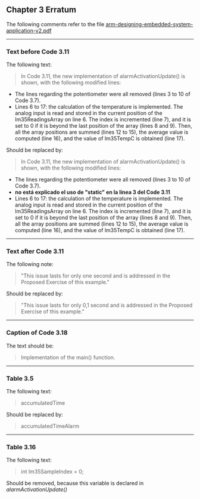 ## Chapter 3 Erratum

The following comments refer to the file [arm-designing-embedded-system-application-v2.pdf](https://armkeil.blob.core.windows.net/developer/Files/pdf/ebook/arm-designing-embedded-system-application-v2.pdf)

---

### Text before Code 3.11

The following text:

> In Code 3.11, the new implementation of alarmActivationUpdate() is shown, with the following
modified lines:
- The lines regarding the potentiometer were all removed (lines 3 to 10 of Code 3.7).
- Lines 6 to 17: the calculation of the temperature is implemented. The analog input is read and
stored in the current position of the lm35ReadingsArray on line 6. The index is incremented (line
7), and it is set to 0 if it is beyond the last position of the array (lines 8 and 9). Then, all the array
positions are summed (lines 12 to 15), the average value is computed (line 16), and the value of
lm35TempC is obtained (line 17).

Should be replaced by:

> In Code 3.11, the new implementation of alarmActivationUpdate() is shown, with the following
modified lines:
- The lines regarding the potentiometer were all removed (lines 3 to 10 of Code 3.7).
- **no está explicado el uso de "static" en la línea 3 del Code 3.11**
- Lines 6 to 17: the calculation of the temperature is implemented. The analog input is read and
stored in the current position of the lm35ReadingsArray on line 6. The index is incremented (line
7), and it is set to 0 if it is beyond the last position of the array (lines 8 and 9). Then, all the array
positions are summed (lines 12 to 15), the average value is computed (line 16), and the value of
lm35TempC is obtained (line 17).

---

### Text after Code 3.11

The following note:

> "This issue lasts for only one second and is addressed in the Proposed Exercise of this example."

Should be replaced by:

> "This issue lasts for only 0,1 second and is addressed in the Proposed Exercise of this example."

---

### Caption of Code 3.18

The text should be:

> Implementation of the main() function.

---

### Table 3.5

The following text:

> accumulatedTime

Should be replaced by:

> accumulatedTimeAlarm

---

### Table 3.16

The following text:

> int lm35SampleIndex = 0;

Should be removed, because this variable is declared in *alarmActivationUpdate()*
